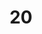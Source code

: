 ---
basin: 'Yes'
cudn: true
floor: First
grade: 4
images: []
living_room: 'No'
location: East Court
name: '20'
network: Wired and Wireless
title: '20'
---